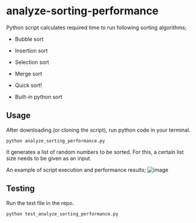 # analyze-sorting-performance
Python script calculates required time to run following sorting algorithms;
 - Bubble sort
 - Insertion sort
 - Selection sort
 - Merge sort
 - Quick sort!

 - Built-in python sort

## Usage

After downloading (or cloning the script), run python code in your terminal. 

`python analyze_sorting_performance.py`

It generates a list of random numbers to be sorted. For this, a certain list size needs to be given as an input.

An example of script execution and performance results;
![image](https://user-images.githubusercontent.com/36437947/136147544-d956367c-a974-4ace-a689-c9efdcbf36cb.png)

## Testing

Run the test file in the repo.

`python test_analyze_sorting_performance.py`



